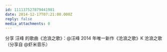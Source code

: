 ```yaml
---
id: 111137527879441981
date: 2014-12-17T07:21:00.000Z
reply: false
media_attachments: 0
---
```


分享 汪峰 的歌曲《沧浪之歌》：@汪峰 2014 年唯一新作《沧浪之歌》K 沧浪之歌（分享自 @虾米音乐）​​​​

